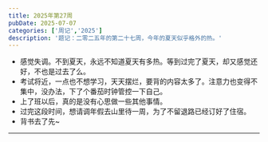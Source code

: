 ```yaml
---
title: 2025年第27周
pubDate: 2025-07-07
categories: ['周记','2025']
description: '题记：二零二五年的第二十七周，今年的夏天似乎格外的热。'
---
```


- 感觉失调。不到夏天，永远不知道夏天有多热。等到过完了夏天，却又感觉还好，不也是过去了么。  
- 考试将近，一点也不想学习，天天摆烂，要背的内容太多了。注意力也变得不集中，没办法，下了个番茄时钟管控一下自己。
- 上了班以后，真的是没有心思做一些其他事情。  
- 过完这段时间，想请调年假去山里待一周，为了不留退路已经订好了住宿。  
- 背书去了先~  


---